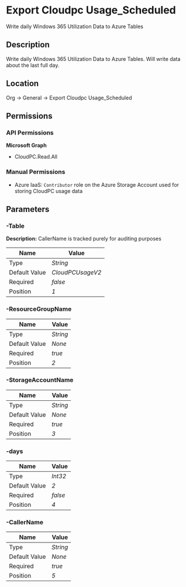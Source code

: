 # Export Cloudpc Usage_Scheduled

Write daily Windows 365 Utilization Data to Azure Tables

## Description

Write daily Windows 365 Utilization Data to Azure Tables. Will write data about the last full day.

## Location

Org &rarr; General &rarr; Export Cloudpc Usage_Scheduled

## Permissions

### API Permissions

**Microsoft Graph**
- CloudPC.Read.All

### Manual Permissions

- Azure IaaS: `Contributor` role on the Azure Storage Account used for storing CloudPC usage data

## Parameters

### -Table

**Description:** CallerName is tracked purely for auditing purposes 

| Name | Value |
|---|---|
| Type | _String_ |
| Default Value | _CloudPCUsageV2_ |
| Required | _false_ |
| Position | _1_ |

### -ResourceGroupName

| Name | Value |
|---|---|
| Type | _String_ |
| Default Value | _None_ |
| Required | _true_ |
| Position | _2_ |

### -StorageAccountName

| Name | Value |
|---|---|
| Type | _String_ |
| Default Value | _None_ |
| Required | _true_ |
| Position | _3_ |

### -days

| Name | Value |
|---|---|
| Type | _Int32_ |
| Default Value | _2_ |
| Required | _false_ |
| Position | _4_ |

### -CallerName

| Name | Value |
|---|---|
| Type | _String_ |
| Default Value | _None_ |
| Required | _true_ |
| Position | _5_ |


